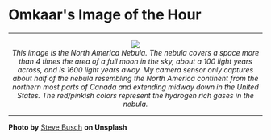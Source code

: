 # Omkaar's Image of the Hour

---

<div align="center">

<a href="https://unsplash.com/photos/a-beautiful-pink-nebula-fills-the-cosmic-expanse-cz7jc3SLouY">
  <img src="https://images.unsplash.com/photo-1753211979656-587e9a5e6cd1?crop=entropy&cs=tinysrgb&fit=max&fm=jpg&ixid=M3w3NjA2Nzh8MHwxfHJhbmRvbXx8fHx8fHx8fDE3NTQ4MTY0MDB8&ixlib=rb-4.1.0&q=80&w=1080" style="max-width:100%; height:auto;">
</a>

<br>
<i>This image is the North America Nebula. The nebula covers a space more than 4 times the area of a full moon in the sky, about a 100 light years across, and is 1600 light years away. My camera sensor only captures about half of the nebula resembling the North America continent from the northern most parts of Canada and extending midway down in the United States. The red/pinkish colors represent the hydrogen rich gases in the nebula.</i>

</div>

---

**Photo by** [Steve Busch](https://unsplash.com/@sdbusch77) **on Unsplash**
